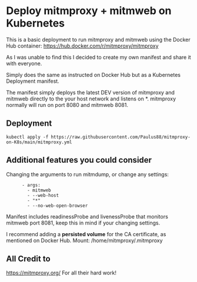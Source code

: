 # Deploy mitmproxy + mitmweb on Kubernetes
This is a basic deployment to run mitmproxy and mitmweb using the Docker Hub container:
https://hub.docker.com/r/mitmproxy/mitmproxy

As I was unable to find this I decided to create my own manifest and share it with everyone.

Simply does the same as instructed on Docker Hub but as a Kubernetes Deployment manifest.

The manifest simply deploys the latest DEV version of mitmproxy and mitmweb directly to the your host network and listens on *. mitmproxy normally will run on port 8080 and mitmweb 8081.
## Deployment
```
kubectl apply -f https://raw.githubusercontent.com/Paulus88/mitmproxy-on-K8s/main/mitmproxy.yml
```
## Additional features you could consider
Changing the arguments to run mitmdump, or change any settings:
```
      - args:
        - mitmweb
        - --web-host
        - "*"
        - --no-web-open-browser
```
Manifest includes readinessProbe and livenessProbe that monitors mitmweb port 8081, keep this in mind if your changing settings.

I recommend adding a **persisted volume** for the CA certificate, as mentioned on Docker Hub. Mount: /home/mitmproxy/.mitmproxy

## All Credit to
https://mitmproxy.org/
For all their hard work!
